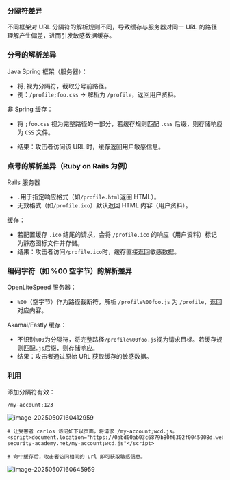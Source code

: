 ### 分隔符差异

不同框架对 URL 分隔符的解析规则不同，导致缓存与服务器对同一 URL 的路径理解产生偏差，进而引发敏感数据缓存。

### 分号的解析差异

Java Spring 框架（服务器）：

- 将`;`视为分隔符，截取分号前路径。
- 例：`/profile;foo.css` → 解析为 `/profile`，返回用户资料。

非 Spring 缓存：

- 将 `;foo.css` 视为完整路径的一部分，若缓存规则匹配 `.css` 后缀，则存储响应为 `CSS` 文件。

- 结果：攻击者访问该 URL 时，缓存返回用户敏感信息。

### 点号的解析差异（Ruby on Rails 为例）

Rails 服务器

- `.`用于指定响应格式（如`/profile.html`返回 HTML）。
- 无效格式（如`/profile.ico`）默认返回 HTML 内容（用户资料）。

缓存：

- 若配置缓存 `.ico` 结尾的请求，会将 `/profile.ico` 的响应（用户资料）标记为静态图标文件并存储。
- 结果：攻击者访问`/profile.ico`时，缓存直接返回敏感数据。

### 编码字符（如 %00 空字节）的解析差异

OpenLiteSpeed 服务器：

- `%00`（空字节）作为路径截断符，解析 `/profile%00foo.js` 为 `/profile`，返回对应内容。

Akamai/Fastly 缓存：

- 不识别`%00`为分隔符，将完整路径`/profile%00foo.js`视为请求目标。若缓存规则匹配`.js`后缀，则存储响应。
- 结果：攻击者通过原始 URL 获取缓存的敏感数据。

### 利用

添加分隔符有效：

```
/my-account;123
```

![image-20250507160412959](https://cdn.jsdelivr.net/gh/LilDean17/secdoc@main/Web%20%E5%AE%89%E5%85%A8/Web%20%E7%BC%93%E5%AD%98%E6%AC%BA%E9%AA%97/images/image-20250507160412959.png)

```
# 让受害者 carlos 访问如下以页面，将请求 /my-account;wcd.js。
<script>document.location="https://0abd00ab03c6879b80f6302f0045008d.web-security-academy.net/my-account;wcd.js"</script>

# 命中缓存后，攻击者访问相同的 url 即可获取敏感信息。
```

![image-20250507160645959](https://cdn.jsdelivr.net/gh/LilDean17/secdoc@main/Web%20%E5%AE%89%E5%85%A8/Web%20%E7%BC%93%E5%AD%98%E6%AC%BA%E9%AA%97/images/image-20250507160645959.png)

